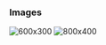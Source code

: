 ### Images

![600x300](https://via.placeholder.com/600x300)
![800x400](https://loremflickr.com/320/240/cat "Optional Cat")

